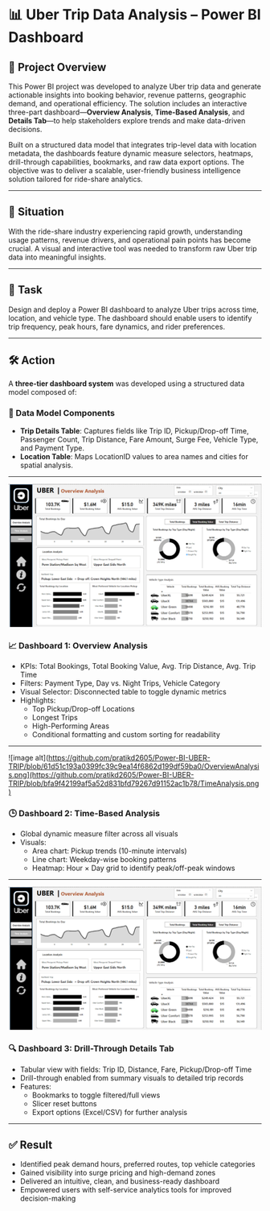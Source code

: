# 📊 Uber Trip Data Analysis – Power BI Dashboard

## 🚀 Project Overview  
This Power BI project was developed to analyze Uber trip data and generate actionable insights into booking behavior, revenue patterns, geographic demand, and operational efficiency. The solution includes an interactive three-part dashboard—**Overview Analysis**, **Time-Based Analysis**, and **Details Tab**—to help stakeholders explore trends and make data-driven decisions.

Built on a structured data model that integrates trip-level data with location metadata, the dashboards feature dynamic measure selectors, heatmaps, drill-through capabilities, bookmarks, and raw data export options. The objective was to deliver a scalable, user-friendly business intelligence solution tailored for ride-share analytics.

---

## 📍 Situation  
With the ride-share industry experiencing rapid growth, understanding usage patterns, revenue drivers, and operational pain points has become crucial. A visual and interactive tool was needed to transform raw Uber trip data into meaningful insights.

---

## 🎯 Task  
Design and deploy a Power BI dashboard to analyze Uber trips across time, location, and vehicle type. The dashboard should enable users to identify trip frequency, peak hours, fare dynamics, and rider preferences.

---

## 🛠️ Action  

A **three-tier dashboard system** was developed using a structured data model composed of:

### 🔹 Data Model Components
- **Trip Details Table**: Captures fields like Trip ID, Pickup/Drop-off Time, Passenger Count, Trip Distance, Fare Amount, Surge Fee, Vehicle Type, and Payment Type.  
- **Location Table**: Maps LocationID values to area names and cities for spatial analysis.

---
![image alt](https://github.com/pratikd2605/Power-BI-UBER-TRIP/blob/61d51c193a0399fc39c9ea14f6862d199df59ba0/OverviewAnalysis.png)
### 📈 Dashboard 1: Overview Analysis  
- KPIs: Total Bookings, Total Booking Value, Avg. Trip Distance, Avg. Trip Time  
- Filters: Payment Type, Day vs. Night Trips, Vehicle Category  
- Visual Selector: Disconnected table to toggle dynamic metrics  
- Highlights:
  - Top Pickup/Drop-off Locations  
  - Longest Trips  
  - High-Performing Areas  
  - Conditional formatting and custom sorting for readability  

---
![image alt](https://github.com/pratikd2605/Power-BI-UBER-TRIP/blob/61d51c193a0399fc39c9ea14f6862d199df59ba0/OverviewAnalysis.png](https://github.com/pratikd2605/Power-BI-UBER-TRIP/blob/bfa9f42199af5a52d831bfd79267d91152ac1b78/TimeAnalysis.png)
### 🕒 Dashboard 2: Time-Based Analysis  
- Global dynamic measure filter across all visuals  
- Visuals:
  - Area chart: Pickup trends (10-minute intervals)  
  - Line chart: Weekday-wise booking patterns  
  - Heatmap: Hour × Day grid to identify peak/off-peak windows  

---
![image alt](https://github.com/pratikd2605/Power-BI-UBER-TRIP/blob/61d51c193a0399fc39c9ea14f6862d199df59ba0/OverviewAnalysis.png)
### 🔍 Dashboard 3: Drill-Through Details Tab  
- Tabular view with fields: Trip ID, Distance, Fare, Pickup/Drop-off Time  
- Drill-through enabled from summary visuals to detailed trip records  
- Features:
  - Bookmarks to toggle filtered/full views  
  - Slicer reset buttons  
  - Export options (Excel/CSV) for further analysis  

---

## ✅ Result  
- Identified peak demand hours, preferred routes, top vehicle categories  
- Gained visibility into surge pricing and high-demand zones  
- Delivered an intuitive, clean, and business-ready dashboard  
- Empowered users with self-service analytics tools for improved decision-making  
